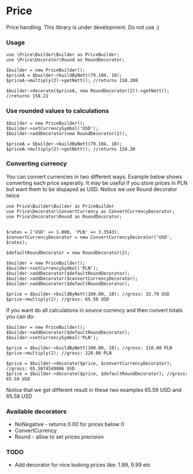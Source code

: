 Price
===========

Price handling. This library is under development. Do not use :)

### Usage
```
use \Price\Builder\Builder as PriceBuilder;
use \Price\Decorator\Round as RoundDecorator;

$builder = new PriceBuilder();
$priceA = $builder->buildByNett(79.104, 10);
$priceA->multiply(2)->getNett(); //returns 158.208

$builder->decorate($priceA, new RoundDecorator(2))->getNett(); //returns 158.21
```

### Use rounded values to calculations
```
$builder = new PriceBuilder();
$builder->setCurrencySymbol('USD');
$builder->addDecorator(new RoundDecorator(2));

$priceA = $builder->buildByNett(79.104, 10);
$priceA->multiply(2)->getNett(); //returns 158.20
```

### Converting currency
You can convert currencies in two different ways. Example below shows converting each price seperatly. It may be useful if you store prices in PLN but want them to be dispayed as USD. Notice we use Round decorator twice
```
use Price\Builder\Builder as PriceBuilder
use Price\Decorator\ConvertCurrency as ConvertCurrencyDecorator;
use Price\Decorator\Round as RoundDecorator;


$rates = ['USD' => 1.000, 'PLN' => 3.3543];
$convertCurrencyDecorator = new ConvertCurrencyDecorator('USD', $rates);

$defaultRoundDecorator = new RoundDecorator(2);

$builder = new PriceBuilder();
$builder->setCurrencySymbol('PLN');
$builder->addDecorator($defaultRoundDecorator);
$builder->addDecorator($convertCurrencyDecorator);
$builder->addDecorator($defaultRoundDecorator);

$price = $builder->buildByNett(100.00, 10); //gross: 32.79 USD
$price->multiply(2); //gross: 65.58 USD
```
If you want do all calculations in source currency and then convert totals you can do:
```
$builder = new PriceBuilder();
$builder->addDecorator($defaultRoundDecorator);
$builder->setCurrencySymbol('PLN');

$price = $builder->buildByNett(100.00, 10); //gross: 110.00 PLN
$price->multiply(2); //gross: 220.00 PLN

$price = $builder->decorate($price, $convertCurrencyDecorator); //gross: 65.5874549086 USD
$price = $builder->decorate($price, $defaultRoundDecorator); //gross: 65.59 USD
```
Notice that we get different result in these two examples 65.59 USD and 65.58 USD


### Available decorators
* NoNegative - returns 0.00 for prices below 0
* ConvertCurrency
* Round - allow to set prices precision

### TODO
* Add decorator for nice looknig prices like: 1.99, 9.99 etc
